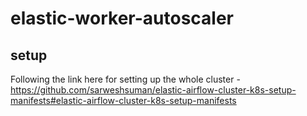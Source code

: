 # elastic-worker-autoscaler

## setup

Following the link here for setting up the whole cluster - https://github.com/sarweshsuman/elastic-airflow-cluster-k8s-setup-manifests#elastic-airflow-cluster-k8s-setup-manifests
